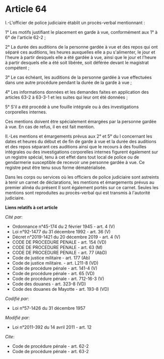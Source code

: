 # Article 64

I.-L'officier de police judiciaire établit un procès-verbal mentionnant : 

1° Les motifs justifiant le placement en garde à vue, conformément aux 1° à 6° de l'article 62-2 ; 

2° La durée des auditions de la personne gardée à vue et des repos qui ont séparé ces auditions, les heures auxquelles elle a
pu s'alimenter, le jour et l'heure à partir desquels elle a été gardée à vue, ainsi que le jour et l'heure à partir desquels
elle a été soit libérée, soit déférée devant le magistrat compétent ; 

3° Le cas échéant, les auditions de la personne gardée à vue effectuées dans une autre procédure pendant la durée de la garde
à vue ; 

4° Les informations données et les demandes faites en application des articles 63-2 à 63-3-1 et les suites qui leur ont été
données ; 

5° S'il a été procédé à une fouille intégrale ou à des investigations corporelles internes. 

Ces mentions doivent être spécialement émargées par la personne gardée à vue. En cas de refus, il en est fait mention. 

II.-Les mentions et émargements prévus aux 2° et 5° du I concernant les dates et heures du début et de fin de garde à vue et
la durée des auditions et des repos séparant ces auditions ainsi que le recours à des fouilles intégrales ou des
investigations corporelles internes figurent également sur un registre spécial, tenu à cet effet dans tout local de police ou
de gendarmerie susceptible de recevoir une personne gardée à vue. Ce registre peut être tenu sous forme dématérialisée. 

Dans les corps ou services où les officiers de police judiciaire sont astreints à tenir un carnet de déclarations, les
mentions et émargements prévus au premier alinéa du présent II sont également portés sur ce carnet. Seules les mentions sont
reproduites au procès-verbal qui est transmis à l'autorité judiciaire.

**Liens relatifs à cet article**

_Cité par_:

  - Ordonnance n°45-174 du 2 février 1945 - art. 4 (V)
  - Loi n°92-1477 du 31 décembre 1992 - art. 36 (V)
  - Décret n°2019-1421 du 20 décembre 2019 - art. 4 (V)
  - CODE DE PROCEDURE PENALE - art. 154 (VD)
  - CODE DE PROCEDURE PENALE - art. 63 (M)
  - CODE DE PROCEDURE PENALE - art. 77 (AbD)
  - Code de justice militaire - art. 177 (Ab)
  - Code de justice militaire. - art. L211-8 (VD)
  - Code de procédure pénale - art. 141-4 (V)
  - Code de procédure pénale - art. 65 (VD)
  - Code de procédure pénale - art. 712-16-3 (V)
  - Code des douanes - art. 323-8 (VD)
  - Code des douanes de Mayotte - art. 193-8 (VD)

_Codifié par_:

  - Loi n°57-1426 du 31 décembre 1957

_Modifié par_:

  - Loi n°2011-392 du 14 avril 2011 - art. 12

_Cite_:

  - Code de procédure pénale - art. 62-2
  - Code de procédure pénale - art. 63-2
